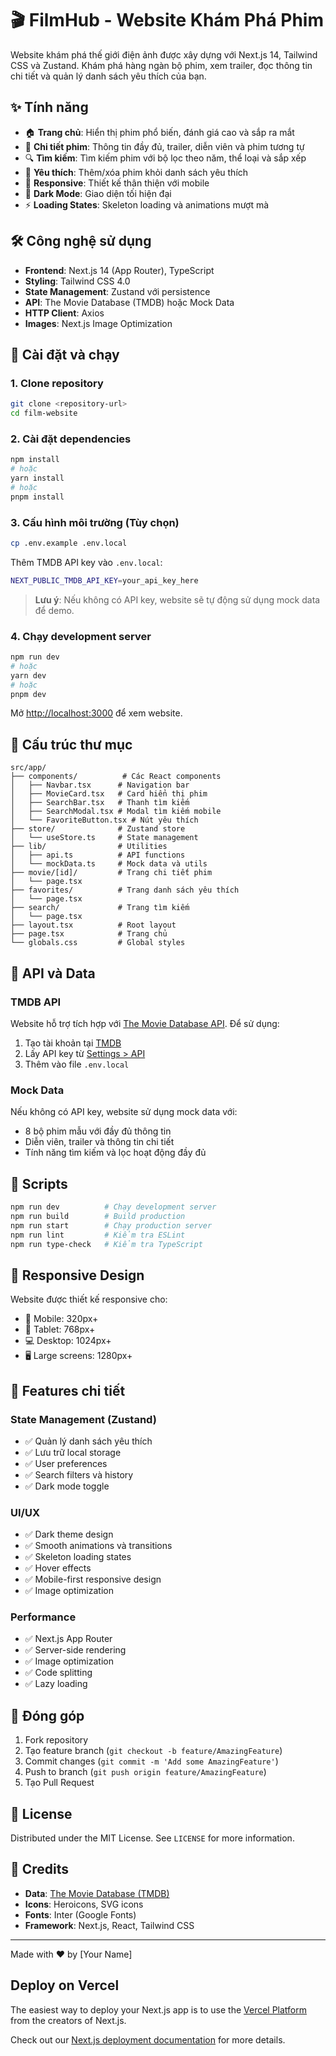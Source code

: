 # 🎬 FilmHub - Website Khám Phá Phim

Website khám phá thế giới điện ảnh được xây dựng với Next.js 14, Tailwind CSS và Zustand. Khám phá hàng ngàn bộ phim, xem trailer, đọc thông tin chi tiết và quản lý danh sách yêu thích của bạn.

## ✨ Tính năng

- 🏠 **Trang chủ**: Hiển thị phim phổ biến, đánh giá cao và sắp ra mắt
- 🎥 **Chi tiết phim**: Thông tin đầy đủ, trailer, diễn viên và phim tương tự
- 🔍 **Tìm kiếm**: Tìm kiếm phim với bộ lọc theo năm, thể loại và sắp xếp
- 💖 **Yêu thích**: Thêm/xóa phim khỏi danh sách yêu thích
- 📱 **Responsive**: Thiết kế thân thiện với mobile
- 🌙 **Dark Mode**: Giao diện tối hiện đại
- ⚡ **Loading States**: Skeleton loading và animations mượt mà

## 🛠️ Công nghệ sử dụng

- **Frontend**: Next.js 14 (App Router), TypeScript
- **Styling**: Tailwind CSS 4.0
- **State Management**: Zustand với persistence
- **API**: The Movie Database (TMDB) hoặc Mock Data
- **HTTP Client**: Axios
- **Images**: Next.js Image Optimization

## 🚀 Cài đặt và chạy

### 1. Clone repository

```bash
git clone <repository-url>
cd film-website
```

### 2. Cài đặt dependencies

```bash
npm install
# hoặc
yarn install
# hoặc
pnpm install
```

### 3. Cấu hình môi trường (Tùy chọn)

```bash
cp .env.example .env.local
```

Thêm TMDB API key vào `.env.local`:

```bash
NEXT_PUBLIC_TMDB_API_KEY=your_api_key_here
```

> **Lưu ý**: Nếu không có API key, website sẽ tự động sử dụng mock data để demo.

### 4. Chạy development server

```bash
npm run dev
# hoặc
yarn dev
# hoặc
pnpm dev
```

Mở [http://localhost:3000](http://localhost:3000) để xem website.

## 📁 Cấu trúc thư mục

```
src/app/
├── components/          # Các React components
│   ├── Navbar.tsx      # Navigation bar
│   ├── MovieCard.tsx   # Card hiển thị phim
│   ├── SearchBar.tsx   # Thanh tìm kiếm
│   ├── SearchModal.tsx # Modal tìm kiếm mobile
│   └── FavoriteButton.tsx # Nút yêu thích
├── store/              # Zustand store
│   └── useStore.ts     # State management
├── lib/                # Utilities
│   ├── api.ts          # API functions
│   └── mockData.ts     # Mock data và utils
├── movie/[id]/         # Trang chi tiết phim
│   └── page.tsx
├── favorites/          # Trang danh sách yêu thích
│   └── page.tsx
├── search/             # Trang tìm kiếm
│   └── page.tsx
├── layout.tsx          # Root layout
├── page.tsx            # Trang chủ
└── globals.css         # Global styles
```

## 🎯 API và Data

### TMDB API

Website hỗ trợ tích hợp với [The Movie Database API](https://www.themoviedb.org/). Để sử dụng:

1. Tạo tài khoản tại [TMDB](https://www.themoviedb.org/)
2. Lấy API key từ [Settings > API](https://www.themoviedb.org/settings/api)
3. Thêm vào file `.env.local`

### Mock Data

Nếu không có API key, website sử dụng mock data với:

- 8 bộ phim mẫu với đầy đủ thông tin
- Diễn viên, trailer và thông tin chi tiết
- Tính năng tìm kiếm và lọc hoạt động đầy đủ

## 🔧 Scripts

```bash
npm run dev          # Chạy development server
npm run build        # Build production
npm run start        # Chạy production server
npm run lint         # Kiểm tra ESLint
npm run type-check   # Kiểm tra TypeScript
```

## 📱 Responsive Design

Website được thiết kế responsive cho:

- 📱 Mobile: 320px+
- 📱 Tablet: 768px+
- 💻 Desktop: 1024px+
- 🖥️ Large screens: 1280px+

## 🎨 Features chi tiết

### State Management (Zustand)

- ✅ Quản lý danh sách yêu thích
- ✅ Lưu trữ local storage
- ✅ User preferences
- ✅ Search filters và history
- ✅ Dark mode toggle

### UI/UX

- ✅ Dark theme design
- ✅ Smooth animations và transitions
- ✅ Skeleton loading states
- ✅ Hover effects
- ✅ Mobile-first responsive design
- ✅ Image optimization

### Performance

- ✅ Next.js App Router
- ✅ Server-side rendering
- ✅ Image optimization
- ✅ Code splitting
- ✅ Lazy loading

## 🤝 Đóng góp

1. Fork repository
2. Tạo feature branch (`git checkout -b feature/AmazingFeature`)
3. Commit changes (`git commit -m 'Add some AmazingFeature'`)
4. Push to branch (`git push origin feature/AmazingFeature`)
5. Tạo Pull Request

## 📄 License

Distributed under the MIT License. See `LICENSE` for more information.

## 🙏 Credits

- **Data**: [The Movie Database (TMDB)](https://www.themoviedb.org/)
- **Icons**: Heroicons, SVG icons
- **Fonts**: Inter (Google Fonts)
- **Framework**: Next.js, React, Tailwind CSS

---

Made with ❤️ by [Your Name]

## Deploy on Vercel

The easiest way to deploy your Next.js app is to use the [Vercel Platform](https://vercel.com/new?utm_medium=default-template&filter=next.js&utm_source=create-next-app&utm_campaign=create-next-app-readme) from the creators of Next.js.

Check out our [Next.js deployment documentation](https://nextjs.org/docs/app/building-your-application/deploying) for more details.
